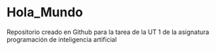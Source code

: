 # Hola_Mundo
Repositorio creado en Github para la tarea de la UT 1 de la asignatura programación de inteligencia artificial
